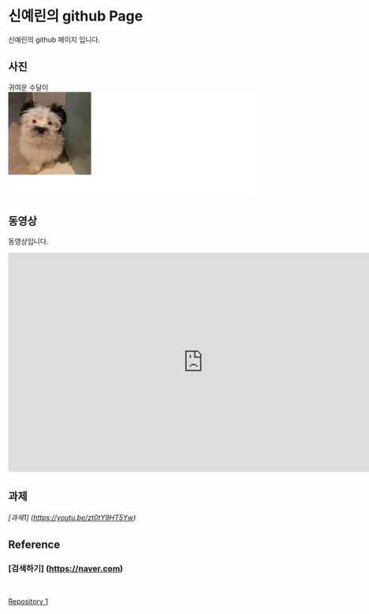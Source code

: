 # 신예린의 github Page

신예린의 github 페이지 입니다.
<br>

## 사진
귀여운 수달이
<br>
![Alt text](sudal.png)


## 동영상
 동영상입니다.


 <iframe width="789" height="444" src="https://www.youtube.com/embed/S8baeh8OyR0" frameborder="0" allow="accelerometer; autoplay; clipboard-write; encrypted-media; gyroscope; picture-in-picture" allowfullscreen></iframe>


## 과제

###### [과제1] (https://youtu.be/zt0tY9HT5Yw)
 


## Reference
### [검색하기] (https://naver.com)

<br>

[Repository 1](https://yerinshin.github.io/test1) 
